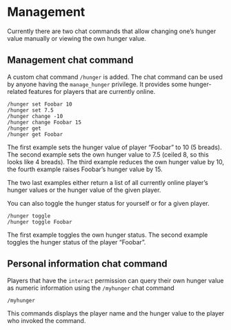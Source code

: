 # Management

Currently there are two chat commands that allow changing one’s hunger value manually or viewing the own hunger value.

## Management chat command

A custom chat command `/hunger` is added. The chat command can be used by anyone having the `manage_hunger` privilege. It provides some hunger-related features for players that are currently online.

    /hunger set Foobar 10
    /hunger set 7.5
    /hunger change -10
    /hunger change Foobar 15
    /hunger get
    /hunger get Foobar

The first example sets the hunger value of player “Foobar” to 10 (5 breads). The second example sets the own hunger value to 7.5 (ceiled 8, so this looks like 4 breads). The third example reduces the own hunger value by 10, the fourth example raises Foobar’s hunger value by 15.

The two last examples either return a list of all currently online player’s hunger values or the hunger value of the given player.

You can also toggle the hunger status for yourself or for a given player.

    /hunger toggle
    /hunger toggle Foobar

The first example toggles the own hunger status. The second example toggles the hunger status of the player “Foobar”.

## Personal information chat command

Players that have the `interact` permission can query their own hunger value as numeric information using the `/myhunger` chat command

    /myhunger

This commands displays the player name and the hunger value to the player who invoked the command.
